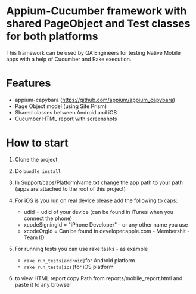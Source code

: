 # Appium-Cucumber framework with shared PageObject and Test classes for both platforms
This framework can be used by QA Engineers for testing Native Mobile apps with a help of Cucumber and Rake execution.


# Features
 - appium-capybara (https://github.com/appium/appium_capybara)
 - Page Object model (using Site Prism)
 - Shared classes between Android and iOS
 - Cucumber HTML report with screenshots

# How to start 
 1. Clone the project
 2. Do ```bundle install```
 3. In Support/caps/PlatformName.txt change the app path to your path (apps are attached to the root of this project)
 4. For iOS is you run on real device please add the following to caps:
    * udid = udid of your device (can be found in iTunes when you connect the phone)
    * xcodeSigningId = "iPhone Developer" - or any other name you use
    * xcodeOrgId = Can be found in developer.apple.com - Membershit - Team ID

 5. For running tests you can use rake tasks - as example
    * ```rake run_tests[android]```for Android platform
    * ```rake run_tests[ios]```for iOS platform
 
 6. to view HTML report copy Path from reports/mobile_report.html and paste it to any browser
